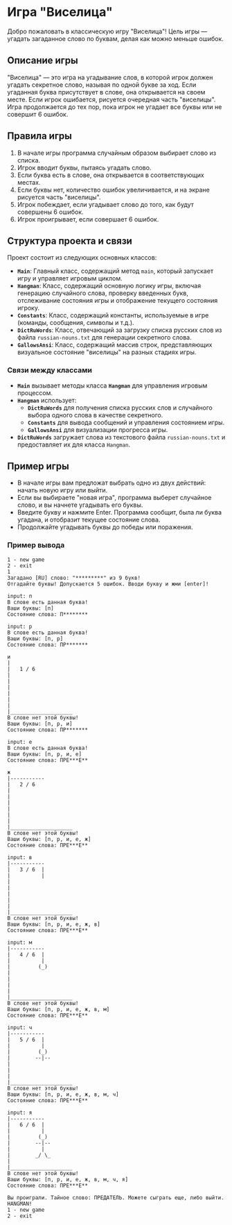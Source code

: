 # Игра "Виселица"

Добро пожаловать в классическую игру "Виселица"! Цель игры — угадать загаданное слово по буквам, делая как можно меньше ошибок. 

## Описание игры

"Виселица" — это игра на угадывание слов, в которой игрок должен угадать секретное слово, называя по одной букве за ход. Если угаданная буква присутствует в слове, она открывается на своем месте. Если игрок ошибается, рисуется очередная часть "виселицы". Игра продолжается до тех пор, пока игрок не угадает все буквы или не совершит 6 ошибок.

## Правила игры

1. В начале игры программа случайным образом выбирает слово из списка.
2. Игрок вводит буквы, пытаясь угадать слово.
3. Если буква есть в слове, она открывается в соответствующих местах.
4. Если буквы нет, количество ошибок увеличивается, и на экране рисуется часть "виселицы".
5. Игрок побеждает, если угадывает слово до того, как будут совершены 6 ошибок.
6. Игрок проигрывает, если совершает 6 ошибок.

## Структура проекта и связи

Проект состоит из следующих основных классов:

- **`Main`**: Главный класс, содержащий метод `main`, который запускает игру и управляет игровым циклом.
- **`Hangman`**: Класс, содержащий основную логику игры, включая генерацию случайного слова, проверку введенных букв, отслеживание состояния игры и отображение текущего состояния игроку.
- **`Constants`**: Класс, содержащий константы, используемые в игре (команды, сообщения, символы и т.д.).
- **`DictRuWords`**: Класс, отвечающий за загрузку списка русских слов из файла `russian-nouns.txt` для генерации секретного слова.
- **`GallowsAnsi`**: Класс, содержащий массив строк, представляющих визуальное состояние "виселицы" на разных стадиях игры.

### Связи между классами

- **`Main`** вызывает методы класса **`Hangman`** для управления игровым процессом.
- **`Hangman`** использует:
  - **`DictRuWords`** для получения списка русских слов и случайного выбора одного слова в качестве секретного.
  - **`Constants`** для вывода сообщений и управления состоянием игры.
  - **`GallowsAnsi`** для визуализации прогресса игры.
- **`DictRuWords`** загружает слова из текстового файла `russian-nouns.txt` и предоставляет их для класса `Hangman`.

## Пример игры

- В начале игры вам предложат выбрать одно из двух действий: начать новую игру или выйти.
- Если вы выбираете "новая игра", программа выберет случайное слово, и вы начнете угадывать его буквы.
- Введите букву и нажмите Enter. Программа сообщит, была ли буква угадана, и отобразит текущее состояние слова.
- Продолжайте угадывать буквы до победы или поражения.

### Пример вывода

```
1 - new game 
2 - exit
1
Загадано [RU] слово: "*********" из 9 букв!
Отгадайте буквы! Допускается 5 ошибок. Вводи букву и жми [enter]!

input: п
В слове есть данная буква!
Ваши буквы: [п]
Состояние слова: П********

input: р
В слове есть данная буква!
Ваши буквы: [п, р]
Состояние слова: ПР*******

и
|
|   1 / 6
|
|
|
|
|
|
|____________________
В слове нет этой буквы!
Ваши буквы: [п, р, и]
Состояние слова: ПР*******

input: е
В слове есть данная буква!
Ваши буквы: [п, р, и, е]
Состояние слова: ПРЕ***Е**

ж
|-----------
|   2 / 6
|
|
|
|
|
|
|____________________
В слове нет этой буквы!
Ваши буквы: [п, р, и, е, ж]
Состояние слова: ПРЕ***Е**

input: в
|-----------
|   3 / 6  |
|          |
|
|
|
|
|
|____________________
В слове нет этой буквы!
Ваши буквы: [п, р, и, е, ж, в]
Состояние слова: ПРЕ***Е**

input: м
|-----------
|   4 / 6  |
|          |
|         (_)
|
|
|
|
|____________________
В слове нет этой буквы!
Ваши буквы: [п, р, и, е, ж, в, м]
Состояние слова: ПРЕ***Е**

input: ч
|-----------
|   5 / 6  |
|          |
|         (_)
|        --|--
|
|
|
|____________________
В слове нет этой буквы!
Ваши буквы: [п, р, и, е, ж, в, м, ч]
Состояние слова: ПРЕ***Е**

input: я
|-----------
|   6 / 6  |
|          |
|         (_)
|        --|--
|          |
|        _/ \_
|
|____________________
В слове нет этой буквы!
Ваши буквы: [п, р, и, е, ж, в, м, ч, я]
Состояние слова: ПРЕ***Е**

Вы проиграли. Тайное слово: ПРЕДАТЕЛЬ. Можете сыграть еще, либо выйти.
HANGMAN!
1 - new game 
2 - exit

```

